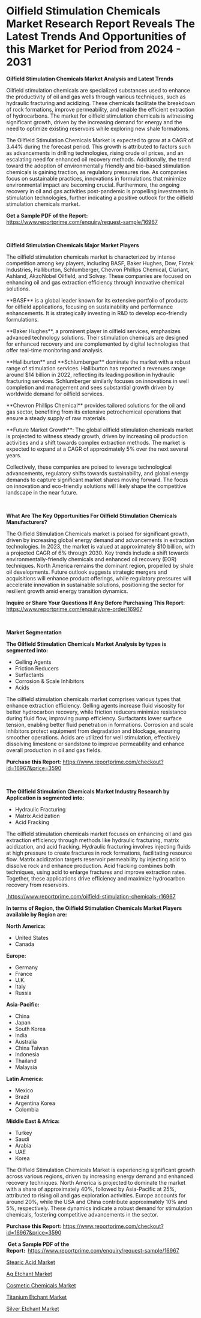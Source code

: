 <p><h1>Oilfield Stimulation Chemicals Market Research Report Reveals The Latest Trends And Opportunities of this Market for Period from 2024 - 2031</h1></p><p><strong>Oilfield Stimulation Chemicals Market Analysis and Latest Trends</strong></p>
<p><p>Oilfield stimulation chemicals are specialized substances used to enhance the productivity of oil and gas wells through various techniques, such as hydraulic fracturing and acidizing. These chemicals facilitate the breakdown of rock formations, improve permeability, and enable the efficient extraction of hydrocarbons. The market for oilfield stimulation chemicals is witnessing significant growth, driven by the increasing demand for energy and the need to optimize existing reservoirs while exploring new shale formations.</p><p>The Oilfield Stimulation Chemicals Market is expected to grow at a CAGR of 3.44% during the forecast period. This growth is attributed to factors such as advancements in drilling technologies, rising crude oil prices, and an escalating need for enhanced oil recovery methods. Additionally, the trend toward the adoption of environmentally friendly and bio-based stimulation chemicals is gaining traction, as regulatory pressures rise. As companies focus on sustainable practices, innovations in formulations that minimize environmental impact are becoming crucial. Furthermore, the ongoing recovery in oil and gas activities post-pandemic is propelling investments in stimulation technologies, further indicating a positive outlook for the oilfield stimulation chemicals market.</p></p>
<p><strong>Get a Sample PDF of the Report:&nbsp;</strong> <a href="https://www.reportprime.com/enquiry/request-sample/16967?utm_campaign=10&utm_medium=2&utm_source=Github&utm_content=ia&utm_term=24122024&utm_id=oilfield-stimulation-chemicals">https://www.reportprime.com/enquiry/request-sample/16967</a></p>
<p>&nbsp;</p>
<p><strong>Oilfield Stimulation Chemicals Major Market Players</strong></p>
<p><p>The oilfield stimulation chemicals market is characterized by intense competition among key players, including BASF, Baker Hughes, Dow, Flotek Industries, Halliburton, Schlumberger, Chevron Phillips Chemical, Clariant, Ashland, AkzoNobel Oilfield, and Solvay. These companies are focused on enhancing oil and gas extraction efficiency through innovative chemical solutions.</p><p>**BASF** is a global leader known for its extensive portfolio of products for oilfield applications, focusing on sustainability and performance enhancements. It is strategically investing in R&D to develop eco-friendly formulations.</p><p>**Baker Hughes**, a prominent player in oilfield services, emphasizes advanced technology solutions. Their stimulation chemicals are designed for enhanced recovery and are complemented by digital technologies that offer real-time monitoring and analysis.</p><p>**Halliburton** and **Schlumberger** dominate the market with a robust range of stimulation services. Halliburton has reported a revenues range around $14 billion in 2022, reflecting its leading position in hydraulic fracturing services. Schlumberger similarly focuses on innovations in well completion and management and sees substantial growth driven by worldwide demand for oilfield services.</p><p>**Chevron Phillips Chemical** provides tailored solutions for the oil and gas sector, benefiting from its extensive petrochemical operations that ensure a steady supply of raw materials. </p><p>**Future Market Growth**: The global oilfield stimulation chemicals market is projected to witness steady growth, driven by increasing oil production activities and a shift towards complex extraction methods. The market is expected to expand at a CAGR of approximately 5% over the next several years.</p><p>Collectively, these companies are poised to leverage technological advancements, regulatory shifts towards sustainability, and global energy demands to capture significant market shares moving forward. The focus on innovation and eco-friendly solutions will likely shape the competitive landscape in the near future.</p></p>
<p>&nbsp;</p>
<p><strong>What Are The Key Opportunities For Oilfield Stimulation Chemicals Manufacturers?</strong></p>
<p><p>The Oilfield Stimulation Chemicals market is poised for significant growth, driven by increasing global energy demand and advancements in extraction technologies. In 2023, the market is valued at approximately $10 billion, with a projected CAGR of 6% through 2030. Key trends include a shift towards environmentally-friendly chemicals and enhanced oil recovery (EOR) techniques. North America remains the dominant region, propelled by shale oil developments. Future outlook suggests strategic mergers and acquisitions will enhance product offerings, while regulatory pressures will accelerate innovation in sustainable solutions, positioning the sector for resilient growth amid energy transition dynamics.</p></p>
<p><strong>Inquire or Share Your Questions If Any Before Purchasing This Report:</strong> <a href="https://www.reportprime.com/enquiry/pre-order/16967?utm_campaign=10&utm_medium=2&utm_source=Github&utm_content=ia&utm_term=24122024&utm_id=oilfield-stimulation-chemicals">https://www.reportprime.com/enquiry/pre-order/16967</a></p>
<p>&nbsp;</p>
<p><strong>Market Segmentation</strong></p>
<p><strong>The Oilfield Stimulation Chemicals Market Analysis by types is segmented into:</strong></p>
<p><ul><li>Gelling Agents</li><li>Friction Reducers</li><li>Surfactants</li><li>Corrosion & Scale Inhibitors</li><li>Acids</li></ul></p>
<p><p>The oilfield stimulation chemicals market comprises various types that enhance extraction efficiency. Gelling agents increase fluid viscosity for better hydrocarbon recovery, while friction reducers minimize resistance during fluid flow, improving pump efficiency. Surfactants lower surface tension, enabling better fluid penetration in formations. Corrosion and scale inhibitors protect equipment from degradation and blockage, ensuring smoother operations. Acids are utilized for well stimulation, effectively dissolving limestone or sandstone to improve permeability and enhance overall production in oil and gas fields.</p></p>
<p><strong>Purchase this Report:&nbsp;</strong><a href="https://www.reportprime.com/checkout?id=16967&price=3590&utm_campaign=10&utm_medium=2&utm_source=Github&utm_content=ia&utm_term=24122024&utm_id=oilfield-stimulation-chemicals">https://www.reportprime.com/checkout?id=16967&price=3590</a></p>
<p>&nbsp;</p>
<p><strong>The Oilfield Stimulation Chemicals Market Industry Research by Application is segmented into:</strong></p>
<p><ul><li>Hydraulic Fracturing</li><li>Matrix Acidization</li><li>Acid Fracking</li></ul></p>
<p><p>The oilfield stimulation chemicals market focuses on enhancing oil and gas extraction efficiency through methods like hydraulic fracturing, matrix acidization, and acid fracking. Hydraulic fracturing involves injecting fluids at high pressure to create fractures in rock formations, facilitating resource flow. Matrix acidization targets reservoir permeability by injecting acid to dissolve rock and enhance production. Acid fracking combines both techniques, using acid to enlarge fractures and improve extraction rates. Together, these applications drive efficiency and maximize hydrocarbon recovery from reservoirs.</p></p>
<p><a href="https://www.reportprime.com/oilfield-stimulation-chemicals-r16967?utm_campaign=10&utm_medium=2&utm_source=Github&utm_content=ia&utm_term=24122024&utm_id=oilfield-stimulation-chemicals">&nbsp;https://www.reportprime.com/oilfield-stimulation-chemicals-r16967</a></p>
<p><strong>In terms of Region, the Oilfield Stimulation Chemicals Market Players available by Region are:</strong></p>
<p>
    <p> <strong> North America: </strong>
        <ul>
            <li>United States</li>
            <li>Canada</li>
        </ul>
        </p> 
    <p> <strong> Europe: </strong>
        <ul>
            <li>Germany</li>
            <li>France</li>
            <li>U.K.</li>
            <li>Italy</li>
            <li>Russia</li>
        </ul>
        </p> 
    <p> <strong> Asia-Pacific: </strong>
        <ul>
            <li>China</li>
            <li>Japan</li>
            <li>South Korea</li>
            <li>India</li>
            <li>Australia</li>
            <li>China Taiwan</li>
            <li>Indonesia</li>
            <li>Thailand</li>
            <li>Malaysia</li>
        </ul>
        </p> 
    <p> <strong> Latin America: </strong>
        <ul>
            <li>Mexico</li>
            <li>Brazil</li>
            <li>Argentina Korea</li>
            <li>Colombia</li>
        </ul>
        </p> 
    <p> <strong> Middle East & Africa: </strong>
        <ul>
            <li>Turkey</li>
            <li>Saudi</li>
            <li>Arabia</li>
            <li>UAE</li>
            <li>Korea</li>
        </ul>
    </p>
    </p>
<p><p>The Oilfield Stimulation Chemicals Market is experiencing significant growth across various regions, driven by increasing energy demand and enhanced recovery techniques. North America is projected to dominate the market with a share of approximately 40%, followed by Asia-Pacific at 25%, attributed to rising oil and gas exploration activities. Europe accounts for around 20%, while the USA and China contribute approximately 10% and 5%, respectively. These dynamics indicate a robust demand for stimulation chemicals, fostering competitive advancements in the sector.</p></p>
<p><strong>Purchase this Report: </strong><a href="https://www.reportprime.com/checkout?id=16967&price=3590&utm_campaign=10&utm_medium=2&utm_source=Github&utm_content=ia&utm_term=24122024&utm_id=oilfield-stimulation-chemicals">https://www.reportprime.com/checkout?id=16967&price=3590</a></p>
<p>&nbsp;<strong>Get a Sample PDF of the Report:&nbsp;&nbsp;</strong><a href="https://www.reportprime.com/enquiry/request-sample/16967?utm_campaign=10&utm_medium=2&utm_source=Github&utm_content=ia&utm_term=24122024&utm_id=oilfield-stimulation-chemicals">https://www.reportprime.com/enquiry/request-sample/16967</a></p>
<p><strong></strong></p>
<p><p><a href="https://github.com/JubayerMia832/Market-Research-Report-List-1/blob/main/stearic-acid-market.md?utm_campaign=10&utm_medium=2&utm_source=Github&utm_content=ia&utm_term=24122024&utm_id=oilfield-stimulation-chemicals">Stearic Acid Market</a></p><p><a href="https://www.linkedin.com/pulse/rev-athenaur-okk4f?utm_campaign=10&utm_medium=2&utm_source=Github&utm_content=ia&utm_term=24122024&utm_id=oilfield-stimulation-chemicals">Ag Etchant Market</a></p><p><a href="https://github.com/ygfu6u/Market-Research-Report-List-1/blob/main/cosmetic-chemicals-market.md?utm_campaign=10&utm_medium=2&utm_source=Github&utm_content=ia&utm_term=24122024&utm_id=oilfield-stimulation-chemicals">Cosmetic Chemicals Market</a></p><p><a href="https://www.linkedin.com/pulse/market-study-global-titanium-etchant-2024-2031-size-revenue-uxtxf?utm_campaign=10&utm_medium=2&utm_source=Github&utm_content=ia&utm_term=24122024&utm_id=oilfield-stimulation-chemicals">Titanium Etchant Market</a></p><p><a href="https://www.linkedin.com/pulse/silver-etchant-market-size-growth-drivers-global-revenue-fsgxf?utm_campaign=10&utm_medium=2&utm_source=Github&utm_content=ia&utm_term=24122024&utm_id=oilfield-stimulation-chemicals">Silver Etchant Market</a></p></p>